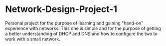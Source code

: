 # Network-Design-Project-1
Personal project for the purpose of learning and gaining "hand-on" experience with networks. 
This one is simple and for the purpose of getting a better understanding of DHCP and DNS and how to configure the two to work with a small network. 
